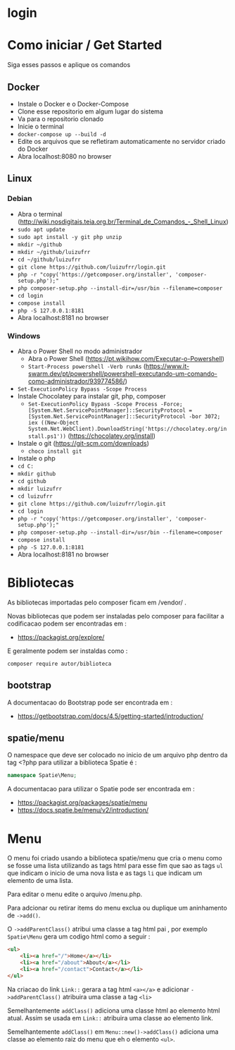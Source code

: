 # login
# Como iniciar / Get Started
Siga esses passos e aplique os comandos
## Docker
* Instale o Docker e o Docker-Compose
* Clone esse repositorio em algum lugar do sistema
* Va para o repositorio clonado
* Inicie o terminal
* `docker-compose up --build -d`
* Edite os arquivos que se refletiram automaticamente no servidor criado do Docker
* Abra localhost:8080 no browser
## Linux
### Debian
* Abra o terminal (http://wiki.nosdigitais.teia.org.br/Terminal_de_Comandos_-_Shell_Linux)
* `sudo apt update`
* `sudo apt install -y git php unzip`
* `mkdir ~/github`
* `mkdir ~/github/luizufrr`
* `cd ~/github/luizufrr`
* `git clone https://github.com/luizufrr/login.git`
* `php -r "copy('https://getcomposer.org/installer', 'composer-setup.php');"`
* `php composer-setup.php --install-dir=/usr/bin --filename=composer`
* `cd login`
* `compose install`
* `php -S 127.0.0.1:8181`
* Abra localhost:8181 no browser
### Windows
* Abra o Power Shell no modo administrador
  * Abra o Power Shell (https://pt.wikihow.com/Executar-o-Powershell)
  * `Start-Process powershell -Verb runAs` (https://www.it-swarm.dev/pt/powershell/powershell-executando-um-comando-como-administrador/939774586/)
* `Set-ExecutionPolicy Bypass -Scope Process`
* Instale Chocolatey para instalar git, php, composer
  * `Set-ExecutionPolicy Bypass -Scope Process -Force; [System.Net.ServicePointManager]::SecurityProtocol = [System.Net.ServicePointManager]::SecurityProtocol -bor 3072; iex ((New-Object System.Net.WebClient).DownloadString('https://chocolatey.org/install.ps1'))` (https://chocolatey.org/install)
* Instale o git (https://git-scm.com/downloads)
  * `choco install git`
* Instale o php
* `cd C:`
* `mkdir github`
* `cd github`
* `mkdir luizufrr`
* `cd luizufrr`
* `git clone https://github.com/luizufrr/login.git`
* `cd login`
* `php -r "copy('https://getcomposer.org/installer', 'composer-setup.php');"`
* `php composer-setup.php --install-dir=/usr/bin --filename=composer`
* `compose install`
* `php -S 127.0.0.1:8181`
* Abra localhost:8181 no browser
# Bibliotecas
As bibliotecas importadas pelo composer ficam em /vendor/ .

Novas bibliotecas que podem ser instaladas pelo composer
para facilitar a codificacao podem ser encontradas em :
* https://packagist.org/explore/

E geralmente podem ser instaldas como :
```
composer require autor/biblioteca
```
## bootstrap
A documentacao do Bootstrap pode ser encontrada em :
* https://getbootstrap.com/docs/4.5/getting-started/introduction/
## spatie/menu
O namespace que deve ser colocado no inicio de um arquivo
php dentro da tag <?php para utilizar a biblioteca Spatie é :
```php
namespace Spatie\Menu;
```
A documentacao para utilizar o Spatie pode ser encontrada em :
* https://packagist.org/packages/spatie/menu
* https://docs.spatie.be/menu/v2/introduction/
# Menu
O menu foi criado usando a biblioteca spatie/menu que
cria o menu como se fosse uma lista utilizando as tags
html para esse fim que sao as tags `ul` que indicam o
inicio de uma nova lista e as tags `li` que indicam um elemento
de uma lista.

Para editar o menu edite o arquivo /menu.php.

Para adcionar ou retirar items do menu exclua ou duplique
um aninhamento de `->add()`.

O `->addParentClass()` atribui uma classe a tag html pai ,
por exemplo `Spatie\Menu` gera um codigo html como a seguir :
```html
<ul>
    <li><a href="/">Home</a></li>
    <li><a href="/about">About</a></li>
    <li><a href="/contact">Contact</a></li>
</ul>
```
Na criacao do link `Link::` gerara a tag html `<a></a>`
e adicionar `->addParentClass()` atribuira uma classe a
tag `<li>`

Semelhantemente `addClass()` adiciona uma classe html ao
elemento html atual. Assim se usada em `Link::` atribuira
uma classe ao elemento link.

Semelhantemente `addClass()` em `Menu::new()->addClass()`
adiciona uma classe ao elemento raiz do menu que eh o elemento
`<ul>`.
